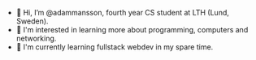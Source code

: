 - 👋 Hi, I’m @adammansson, fourth year CS student at LTH (Lund, Sweden).
- 👀 I'm interested in learning more about programming, computers and networking.
- 🌱 I'm currently learning fullstack webdev in my spare time.
